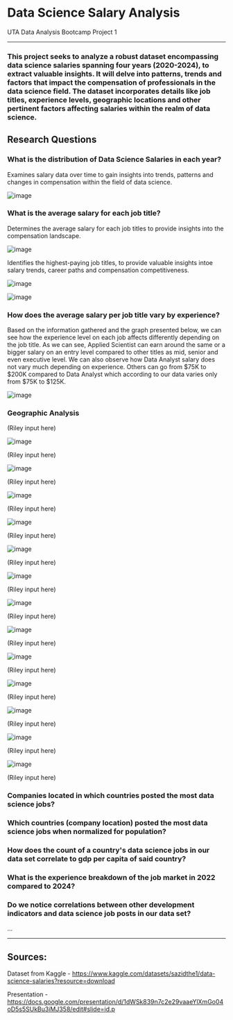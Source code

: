 # Data Science Salary Analysis
UTA Data Analysis Bootcamp Project 1

-----------------------------

### This project seeks to analyze a robust dataset encompassing data science salaries spanning four years (2020-2024), to extract valuable insights. It will delve into patterns, trends and factors that impact the compensation of professionals in the data science field. The dataset incorporates details like job titles, experience levels, geographic locations and other pertinent factors affecting salaries within the realm of data science.

## Research Questions

### What is the distribution of Data Science Salaries in each year?

Examines salary data over time to gain insights into trends, patterns and changes in compensation within the field of data science.

![image](https://github.com/TaylorMater/UTA-DAB-Project-1/blob/main/figures/khadija/fig001.png)

### What is the average salary for each job title? 

Determines the average salary for each job titles to provide insights into the compensation landscape.

![image](https://github.com/TaylorMater/UTA-DAB-Project-1/blob/main/figures/khadija/fig002.png)

Identifies the highest-paying job titles, to provide valuable insights intoe salary trends, career paths and compensation competitiveness.


![image](https://github.com/TaylorMater/UTA-DAB-Project-1/blob/main/figures/khadija/fig003.png)




![image](https://github.com/TaylorMater/UTA-DAB-Project-1/blob/main/figures/khadija/fig004.png)


### How does the average salary per job title vary by experience?
Based on the information gathered and the graph presented below, we can see how the experience level on each job affects differently depending on the job title. 
As we can see, Applied Scientist can earn around the same or a bigger salary on an entry level compared to other titles as mid, senior and even executive level.
We can also observe how Data Analyst salary does not vary much depending on experience. Others can go from $75K to $200K compared to Data Analyst which according to our data varies only from $75K to $125K.


![image](https://github.com/TaylorMater/UTA-DAB-Project-1/blob/main/figures/maria/fig001.png)


### Geographic Analysis

(Riley input here)


![image](https://github.com/TaylorMater/UTA-DAB-Project-1/blob/main/figures/riley/fig001.png)


(Riley input here)

![image](https://github.com/TaylorMater/UTA-DAB-Project-1/blob/main/figures/riley/fig002.png)

(Riley input here)


![image](https://github.com/TaylorMater/UTA-DAB-Project-1/blob/main/figures/riley/fig003.png)

(Riley input here)


![image](https://github.com/TaylorMater/UTA-DAB-Project-1/blob/main/figures/riley/fig004.png)

(Riley input here)


![image](https://github.com/TaylorMater/UTA-DAB-Project-1/blob/main/figures/riley/fig005.png)

(Riley input here)


![image](https://github.com/TaylorMater/UTA-DAB-Project-1/blob/main/figures/riley/fig006.png)

(Riley input here)


![image](https://github.com/TaylorMater/UTA-DAB-Project-1/blob/main/figures/riley/fig007.png)

(Riley input here)


![image](https://github.com/TaylorMater/UTA-DAB-Project-1/blob/main/figures/riley/fig008.png)

(Riley input here)


![image](https://github.com/TaylorMater/UTA-DAB-Project-1/blob/main/figures/riley/fig009.png)

(Riley input here)


![image](https://github.com/TaylorMater/UTA-DAB-Project-1/blob/main/figures/riley/fig010.png)

(Riley input here)


![image](https://github.com/TaylorMater/UTA-DAB-Project-1/blob/main/figures/riley/fig011.png)

(Riley input here)


![image](https://github.com/TaylorMater/UTA-DAB-Project-1/blob/main/figures/riley/fig012.png)

(Riley input here)


![image](https://github.com/TaylorMater/UTA-DAB-Project-1/blob/main/figures/riley/fig013.png)

(Riley input here)




### Companies located in which countries posted the most data science jobs?

### Which countries (company location) posted the most data science jobs when normalized for population?

### How does the count of a country's data science jobs in our data set correlate to gdp per capita of said country?

### What is the experience breakdown of the job market in 2022 compared to 2024?

### Do we notice correlations between other development indicators and data science job posts in our data set?

...






-------------------------
## Sources:
Dataset from Kaggle - https://www.kaggle.com/datasets/sazidthe1/data-science-salaries?resource=download

Presentation - https://docs.google.com/presentation/d/1dWSk839n7c2e29vaaeYlXmGo04oD5s5SUkBu3iMJ358/edit#slide=id.p
